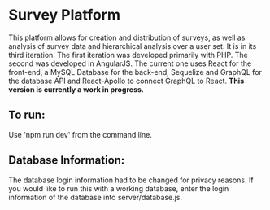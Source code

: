 # Survey Platform

This platform allows for creation and distribution of surveys, as well as analysis of survey data and hierarchical analysis over a user set. It is in its third iteration. The first iteration was developed primarily with PHP. The second was developed in AngularJS. The current one uses React for the front-end, a MySQL Database for the back-end, Sequelize and GraphQL for the database API and React-Apollo to connect GraphQL to React. **This version is currently a work in progress.**

## To run:
Use 'npm run dev' from the command line.

## Database Information:
The database login information had to be changed for privacy reasons. If you would like to run this with a working database, enter the login information of the database into server/database.js.
